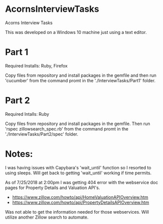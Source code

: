 # AcornsInterviewTasks
Acorns Interview Tasks


This was developed on a Windows 10 machine just using a text editor.

# Part 1
Required Installs: Ruby, Firefox

Copy files from repository and install packages in the gemfile and then run 'cucumber' from the command promt in the './InterviewTasks/Part1' folder.



# Part 2
Required Intalls: Ruby

Copy files from repository and install packages in the gemfile.  Then run 'rspec zillowsearch_spec.rb' from the command promt in the './InterviewTasks/Part2/spec' folder.



# Notes:

I was having issues with Capybara's 'wait_until' function so I resorted to using sleeps.  Will get back to getting
'wait_until' working if time permits.

As of 7/25/2018 at 2:00pm I was getting 404 error with the webservice doc pages for Property Details and Valuation API's.
- https://www.zillow.com/howto/api/HomeValuationAPIOverview.htm
- https://www.zillow.com/howto/api/PropertyDetailsAPIOverview.htm

Was not able to get the information needed for those webservices.  Will utilize another Zillow search
to automate.
